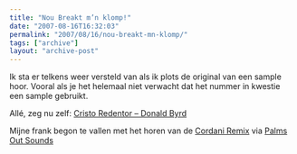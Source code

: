 ```yaml
---
title: "Nou Breakt m’n klomp!"
date: "2007-08-16T16:32:03"
permalink: "2007/08/16/nou-breakt-mn-klomp/"
tags: ["archive"]
layout: "archive-post"
---
```

Ik sta er telkens weer versteld van als ik plots de original van een sample hoor. Vooral als je het helemaal niet verwacht dat het nummer in kwestie een sample gebruikt.

Allé, zeg nu zelf: [Cristo Redentor – Donald Byrd](http://phobos.apple.com/WebObjects/MZStore.woa/wa/viewAlbum?playlistId=201549335&s=143446&i=201550281 "http://phobos.apple.com/WebObjects/MZStore.woa/wa/viewAlbum?playlistId=201549335&s=143446&i=201550281")

Mijne frank begon te vallen met het horen van de [Cordani Remix](http://www.tradebit.com/usr/palmsout/pub/3005/Christo-Redentor--Cordani-Remix-.mp3 "http://www.tradebit.com/usr/palmsout/pub/3005/Christo-Redentor--Cordani-Remix-.mp3") via [Palms Out Sounds](http://palmsout.blogspot.com/2007/06/remix-sunday-69.html "http://palmsout.blogspot.com/2007/06/remix-sunday-69.html")
